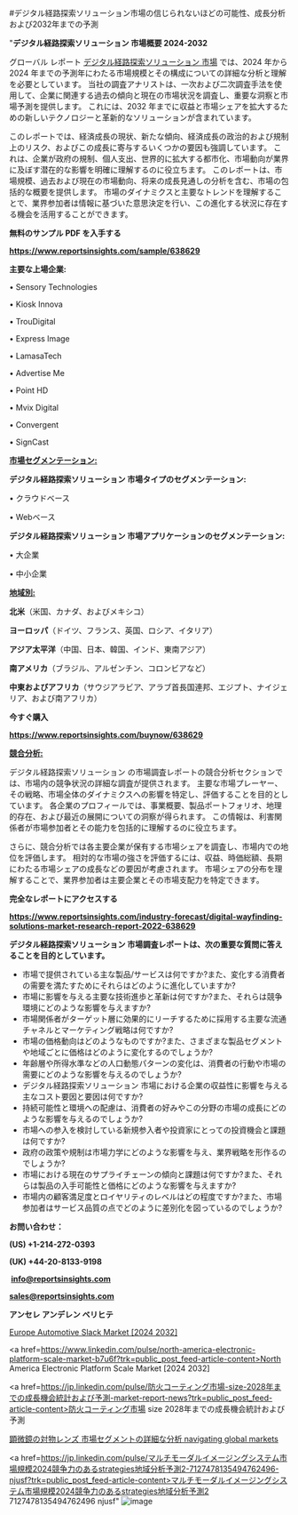 #デジタル経路探索ソリューション市場の信じられないほどの可能性、成長分析および2032年までの予測

"<strong>デジタル経路探索ソリューション 市場概要 2024-2032</strong>

グローバル レポート <a href=https://www.reportsinsights.com/sample/638629>デジタル経路探索ソリューション 市場</a> では、2024 年から 2024 年までの予測年にわたる市場規模とその構成についての詳細な分析と理解を必要としています。 当社の調査アナリストは、一次および二次調査手法を使用して、企業に関連する過去の傾向と現在の市場状況を調査し、重要な洞察と市場予測を提供します。 これには、2032 年までに収益と市場シェアを拡大​​するための新しいテクノロジーと革新的なソリューションが含まれています。

このレポートでは、経済成長の現状、新たな傾向、経済成長の政治的および規制上のリスク、およびこの成長に寄与するいくつかの要因も強調しています。 これは、企業が政府の規制、個人支出、世界的に拡大する都市化、市場動向が業界に及ぼす潜在的な影響を明確に理解するのに役立ちます。 このレポートは、市場規模、過去および現在の市場動向、将来の成長見通しの分析を含む、市場の包括的な概要を提供します。 市場のダイナミクスと主要なトレンドを理解することで、業界参加者は情報に基づいた意思決定を行い、この進化する状況に存在する機会を活用することができます。

<strong><b>無料のサンプル PDF を入手する</b></strong>

<a href=https://www.reportsinsights.com/sample/638629><strong><u>https://www.reportsinsights.com/sample/638629</u></strong></a>

<strong>主要な上場企業:</strong>

• Sensory Technologies

• Kiosk Innova

• TrouDigital

• Express Image

• LamasaTech

• Advertise Me

• Point HD

• Mvix Digital

• Convergent

• SignCast

<strong><u>市場セグメンテーション</u></strong><strong><u>:</u></strong>

<strong>デジタル経路探索ソリューション 市場タイプのセグメンテーション:</strong>

• クラウドベース

• Webベース

<strong>デジタル経路探索ソリューション 市場アプリケーションのセグメンテーション:</strong>

• 大企業

• 中小企業

<strong><u>地域別</u></strong><strong><u>:</u></strong>

<strong>北米</strong>（米国、カナダ、およびメキシコ）

<strong>ヨーロッパ</strong>（ドイツ、フランス、英国、ロシア、イタリア）

<strong>アジア太平洋</strong>（中国、日本、韓国、インド、東南アジア）

<strong>南アメリカ</strong>（ブラジル、アルゼンチン、コロンビアなど）

<strong>中東およびアフリカ</strong>（サウジアラビア、アラブ首長国連邦、エジプト、ナイジェリア、および南アフリカ）

<strong>今すぐ購入</strong>

<a href=https://www.reportsinsights.com/buynow/638629><strong><u>https://www.reportsinsights.com/buynow/638629</u></strong></a>

<strong><u>競合分析:</u></strong>

デジタル経路探索ソリューション の市場調査レポートの競合分析セクションでは、市場内の競争状況の詳細な調査が提供されます。 主要な市場プレーヤー、その戦略、市場全体のダイナミクスへの影響を特定し、評価することを目的としています。 各企業のプロフィールでは、事業概要、製品ポートフォリオ、地理的存在、および最近の展開についての洞察が得られます。 この情報は、利害関係者が市場参加者とその能力を包括的に理解するのに役立ちます。

さらに、競合分析では各主要企業が保有する市場シェアを調査し、市場内での地位を評価します。 相対的な市場の強さを評価するには、収益、時価総額、長期にわたる市場シェアの成長などの要因が考慮されます。 市場シェアの分布を理解することで、業界参加者は主要企業とその市場支配力を特定できます。

<strong>完全なレポートにアクセスする</strong>

<a href=https://www.reportsinsights.com/industry-forecast/digital-wayfinding-solutions-market-research-report-2022-638629><strong><u><b>https://www.reportsinsights.com/industry-forecast/digital-wayfinding-solutions-market-research-report-2022-638629</b></u></strong></a>

<strong><b>デジタル経路探索ソリューション 市場調査レポートは、次の重要な質問に答えることを目的としています。</b></strong>
<ul>
  <li>市場で提供されている主な製品/サービスは何ですか?また、変化する消費者の需要を満たすためにそれらはどのように進化していますか?</li>
  <li>市場に影響を与える主要な技術進歩と革新は何ですか?また、それらは競争環境にどのような影響を与えますか?</li>
  <li>市場関係者がターゲット層に効果的にリーチするために採用する主要な流通チャネルとマーケティング戦略は何ですか?</li>
  <li>市場の価格動向はどのようなものですか?また、さまざまな製品セグメントや地域ごとに価格はどのように変化するのでしょうか?</li>
  <li>年齢層や所得水準などの人口動態パターンの変化は、消費者の行動や市場の需要にどのような影響を与えるのでしょうか?</li>
  <li>デジタル経路探索ソリューション 市場における企業の収益性に影響を与える主なコスト要因と要因は何ですか?</li>
  <li>持続可能性と環境への配慮は、消費者の好みやこの分野の市場の成長にどのような影響を与えるのでしょうか?</li>
  <li>市場への参入を検討している新規参入者や投資家にとっての投資機会と課題は何ですか?</li>
  <li>政府の政策や規制は市場力学にどのような影響を与え、業界戦略を形作るのでしょうか?</li>
  <li>市場における現在のサプライチェーンの傾向と課題は何ですか?また、それらは製品の入手可能性と価格にどのような影響を与えますか?</li>
  <li>市場内の顧客満足度とロイヤリティのレベルはどの程度ですか?また、市場参加者はサービス品質の点でどのように差別化を図っているのでしょうか?</li>
</ul>
<strong>お問い合わせ：</strong>

<strong>(US) +1-214-272-0393</strong>

<strong>(UK) +44-20-8133-9198</strong>

<strong> </strong><a href=info@reportsinsights.com><strong><u>info@reportsinsights.com</u></strong></a>

<a href=sales@reportsinsights.com><strong><u>sales@reportsinsights.com</u></strong></a>

<strong>アンセレ アンデレン ベリヒテ</strong>

<a href=https://www.linkedin.com/pulse/europe-automotive-slack-markets-2024-comprehensive-fvz2f/>Europe Automotive Slack Market [2024 2032]</a>

<a href=https://www.linkedin.com/pulse/north-america-electronic-platform-scale-market-b7u6f?trk=public_post_feed-article-content>North America Electronic Platform Scale Market [2024 2032]</a>

<a href=https://jp.linkedin.com/pulse/防火コーティング市場-size-2028年までの成長機会統計および予測-market-report-news?trk=public_post_feed-article-content>防火コーティング市場 size 2028年までの成長機会統計および予測</a>

<a href=https://www.linkedin.com/pulse/顕微鏡の対物レンズ-市場セグメントの詳細な分析-navigating-global-markets/>顕微鏡の対物レンズ 市場セグメントの詳細な分析 navigating global markets</a>

<a href=https://jp.linkedin.com/pulse/マルチモーダルイメージングシステム市場規模2024競争力のあるstrategies地域分析予測2-7127478135494762496-njusf?trk=public_post_feed-article-content>マルチモーダルイメージングシステム市場規模2024競争力のあるstrategies地域分析予測2 7127478135494762496 njusf</a>"
![image](https://github.com/aakesh123242/RIMarket/assets/158431203/830a1b99-3716-4998-b8ef-10930a537442)
